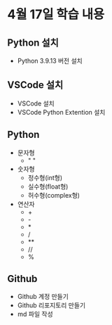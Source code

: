 # 4월 17일 학습 내용
## Python 설치
- Python 3.9.13 버전 설치
## VSCode 설치
- VSCode 설치
- VSCode Python Extention 설치
## Python
- 문자형
  - " "
- 숫자형
  - 정수형(int형)
  - 실수형(float형)
  - 허수형(complex형) 
- 연산자
  - \+
  - \-
  - \*
  - /
  - \*\*
  - //
  - %

## Github
- Github 계정 만들기
- Github 리포지토리 만들기
- md 파일 작성

